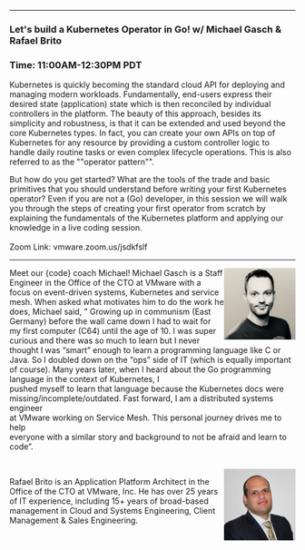 <style>
  .wrapper {margin-top:75px;}
  header {top:20px!important;
  .session-wrapper{border:1px solid #36373b; border-radius:5px; padding:20px; background-color:##D3D3D3;}
  
</style>
<hr/>

### **Let's build a Kubernetes Operator in Go! w/ Michael Gasch & Rafael Brito**
### **Time: 11:00AM-12:30PM PDT**
<div class="session-wrapper">
Kubernetes is quickly becoming the standard cloud API for deploying and managing modern workloads. 
Fundamentally, end-users express their desired state (application) state which is then reconciled by individual controllers in the platform. 
The beauty of this approach, besides its simplicity and robustness, is that it can be extended and used beyond the core Kubernetes types.
In fact, you can create your own APIs on top of Kubernetes for any resource by providing a custom controller logic to handle daily routine tasks or even complex lifecycle operations. 
This is also referred to as the ""operator pattern"". 

But how do you get started? What are the tools of the trade and basic primitives that you should understand before writing your first Kubernetes operator?
Even if you are not a (Go) developer, in this session we will walk you through the steps of creating your first operator from scratch by explaining the fundamentals of the Kubernetes platform
and applying our knowledge in a live coding session.
<br>
<br>
Zoom Link: vmware.zoom.us/jsdkfslf 
</div>

<hr/>
<img src="michael_gasch.png" alt="Michael Gasch" width="25%" align="right">
    
<p margin-right="30 px">Meet our {code} coach Michael! Michael Gasch is a Staff Engineer in the Office of the CTO at VMware with a focus on event-driven systems, Kubernetes and service mesh. When asked what motivates him to do the work he does, Michael said, ” Growing up in communism (East Germany) before the wall came down I had to wait for my first computer (C64) until the age of 10. I was super curious and there was so much to learn but I never thought I was “smart” enough to learn a programming language like C or Java. So I doubled down on the “ops” side of IT (which is equally important of course). Many years later, when I heard about the Go programming language in the context of Kubernetes, I <br> pushed myself to learn that language because the Kubernetes docs were missing/incomplete/outdated. Fast forward, I am a distributed systems engineer <br> at VMware working on Service Mesh. This personal journey drives me to help <br> everyone with a similar story and background to not be afraid and learn to code”.</p>

<br> 

<img src="rafael_brito.jpeg" alt="Rafael Brito" width="25%" align="right">
    
<p margin-right="30 px">Rafael Brito is an Application Platform Architect in the Office of the CTO at VMware, Inc. He has over 25 years of IT experience, including 15+ years of broad-based management in Cloud and Systems Engineering, Client Management & Sales Engineering.</p>


